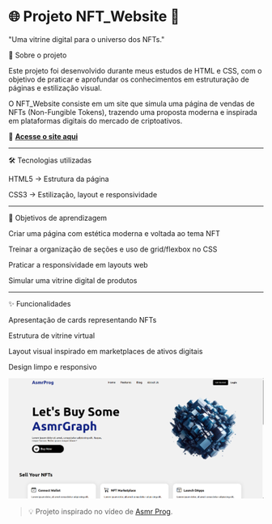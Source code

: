# 🌐 Projeto NFT_Website 💎

"Uma vitrine digital para o universo dos NFTs."

📖 Sobre o projeto

Este projeto foi desenvolvido durante meus estudos de HTML e CSS, com o objetivo de praticar e aprofundar os conhecimentos em estruturação de páginas e estilização visual.

O NFT_Website consiste em um site que simula uma página de vendas de NFTs (Non-Fungible Tokens), trazendo uma proposta moderna e inspirada em plataformas digitais do mercado de criptoativos.

🔗 [**Acesse o site aqui**](https://brenojramos.github.io/Projeto-Cordel/)

---

🛠️ Tecnologias utilizadas

HTML5 → Estrutura da página

CSS3 → Estilização, layout e responsividade

---

🎯 Objetivos de aprendizagem

Criar uma página com estética moderna e voltada ao tema NFT

Treinar a organização de seções e uso de grid/flexbox no CSS

Praticar a responsividade em layouts web

Simular uma vitrine digital de produtos

---

✨ Funcionalidades

Apresentação de cards representando NFTs

Estrutura de vitrine virtual

Layout visual inspirado em marketplaces de ativos digitais

Design limpo e responsivo

<p align="center">
  <img src="imagem_nft.png" alt="Prévia do Projeto" width="800">
</p>


> 💡 Projeto inspirado no vídeo de [Asmr Prog](https://www.youtube.com/watch?v=lzGP_DKXMlA).
